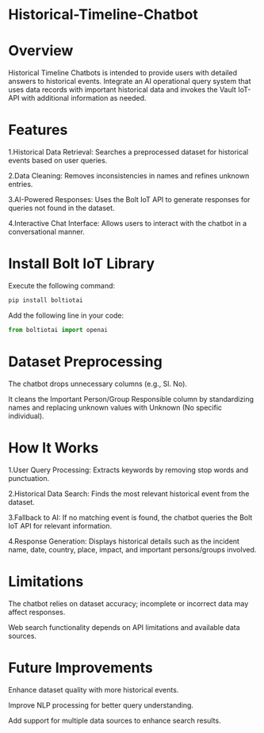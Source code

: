 # Historical-Timeline-Chatbot

# Overview

Historical Timeline Chatbots is intended to provide users with detailed answers to historical events. Integrate an AI operational query system that uses data records with important historical data and invokes the Vault IoT-API with additional information as needed.

# Features

1.Historical Data Retrieval: Searches a preprocessed dataset for historical events based on user queries.

2.Data Cleaning: Removes inconsistencies in names and refines unknown entries.

3.AI-Powered Responses: Uses the Bolt IoT API to generate responses for queries not found in the dataset.

4.Interactive Chat Interface: Allows users to interact with the chatbot in a conversational manner.

# Install Bolt IoT Library
Execute the following command:
```bash
pip install boltiotai
```
Add the following line in your code:
```python
from boltiotai import openai
```
# Dataset Preprocessing

The chatbot drops unnecessary columns (e.g., Sl. No).

It cleans the Important Person/Group Responsible column by standardizing names and replacing unknown values with Unknown (No specific individual).

# How It Works

1.User Query Processing: Extracts keywords by removing stop words and punctuation.

2.Historical Data Search: Finds the most relevant historical event from the dataset.

3.Fallback to AI: If no matching event is found, the chatbot queries the Bolt IoT API for relevant information.

4.Response Generation: Displays historical details such as the incident name, date, country, place, impact, and important persons/groups involved.

# Limitations

The chatbot relies on dataset accuracy; incomplete or incorrect data may affect responses.

Web search functionality depends on API limitations and available data sources.

# Future Improvements

Enhance dataset quality with more historical events.

Improve NLP processing for better query understanding.

Add support for multiple data sources to enhance search results.

